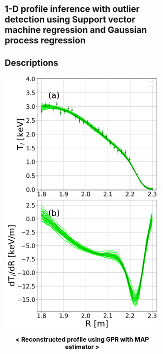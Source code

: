 1-D profile inference with outlier detection using Support vector machine regression and Gaussian process regression
===========================================

# Descriptions
<p align="center"><img src="./Figure/fig_MAP.png" width="500">


<div align="center">

<span style="font-size: 20px; color: black">**< Reconstructed profile using GPR with MAP estimator >**

</div>
